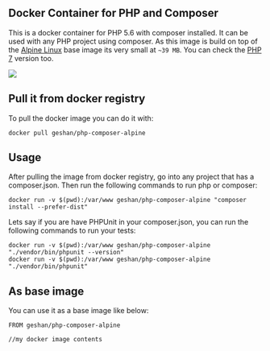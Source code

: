 ## Docker Container for PHP and Composer

This is a docker container for PHP 5.6 with composer installed. It can be used with
any PHP project using composer. As this image is build on top of the
[Alpine Linux](http://www.alpinelinux.org/) base image its very small at `~39 MB`.
You can check the [PHP 7](https://github.com/geshan/docker-php-composer-alpine/tree/php7-branch) version too.

[![](https://badge.imagelayers.io/geshan/php-composer-alpine:latest.svg)](https://imagelayers.io/?images=geshan/php-composer-alpine:latest 'Get your own badge on imagelayers.io')

## Pull it from docker registry

To pull the docker image you can do it with:

```
docker pull geshan/php-composer-alpine
```

## Usage

After pulling the image from docker registry, go into any project that has a composer.json.
Then run the following commands to run php or composer:

```
docker run -v $(pwd):/var/www geshan/php-composer-alpine "composer install --prefer-dist"
```
Lets say if you are have PHPUnit in your composer.json, you can run the following commands
to run your tests:

```
docker run -v $(pwd):/var/www geshan/php-composer-alpine "./vendor/bin/phpunit --version"
docker run -v $(pwd):/var/www geshan/php-composer-alpine "./vendor/bin/phpunit"
```

## As base image

You can use it as a base image like below:

```
FROM geshan/php-composer-alpine

//my docker image contents
```
